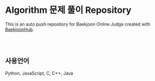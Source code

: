 # Algorithm 문제 풀이 Repository
This is an auto push repository for Baekjoon Online Judge created with [BaekjoonHub](https://github.com/BaekjoonHub/BaekjoonHub).

<br>
<br>

## 사용언어
Python, JavaScript, C, C++, Java
